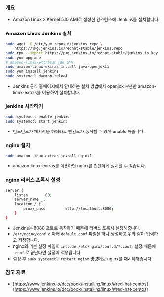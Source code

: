 ### 개요

- Amazon Linux 2 Kernel 5.10 AMI로 생성한 인스턴스에 Jenkins를 설치합니다.

### Amazon Linux Jenkins 설치

```bash
sudo wget -O /etc/yum.repos.d/jenkins.repo \
    https://pkg.jenkins.io/redhat-stable/jenkins.repo
sudo rpm --import https://pkg.jenkins.io/redhat-stable/jenkins.io.key
sudo yum upgrade
# amazon-linux-extras로 jdk 설치
sudo amazon-linux-extras install java-openjdk11
sudo yum install jenkins
sudo systemctl daemon-reload
```

- Jenkins 공식 홈페이지에서 안내하는 설치 방법에서 openjdk 부분만 amazon-linux-extras를 이용하여 설치합니다.

### jenkins 시작하기

```bash
sudo systemctl enable jenkins
sudo systemctl start jenkins
```

- 인스턴스가 재시작을 하더라도 젠킨스가 동작할 수 있게 enable 해줍니다.

### nginx 설치

```bash
sudo amazon-linux-extras install nginx1
```

- amazon-linux-extras를 이용하면 nginx를 간단하게 설치할 수 있습니다.

### nginx 리버스 프록시 설정

```bash
server {
    listen        80;
    server_name _;
    location / {
        proxy_pass         http://localhost:8080;
    }
}
```

- Jenkins는 8080 포트로 동작하기 때문에 리버스 프록시 설정해줍니다.
- `/etc/nginx/conf.d` 아래 `default.conf` 파일을 하나 생성하고 위와 같이 입력하고 저장합니다.
- nginx의 기본 설정 파일이 `include /etc/nginx/conf.d/*.conf;` 설정 때문에 `.conf` 로 끝난다면 설정이 적용됩니다.
- 설정 후 `sudo systemctl restart nginx` 명령어로 nginx를 재시작해줍니다.

### 참고 자료

- [https://www.jenkins.io/doc/book/installing/linux/#red-hat-centos](https://www.jenkins.io/doc/book/installing/linux/#red-hat-centos)